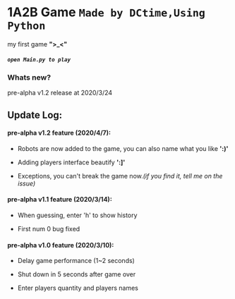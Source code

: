 # 1A2B Game `Made by DCtime,Using Python`


my first game **">_<"**

##### `open Main.py to play`

### Whats new?

pre-alpha v1.2 release at 2020/3/24

## Update Log:

#### pre-alpha v1.2 feature (2020/4/7):

- Robots are now added to the game, you can also name what you like **':)'**

- Adding players interface beautify **':]'**

- Exceptions, you can't break the game now._(if you find it, tell me on the issue)_


#### pre-alpha v1.1 feature (2020/3/14):

- When guessing, enter 'h' to show history

- First num 0 bug fixed

#### pre-alpha v1.0 feature (2020/3/10):

- Delay game performance (1~2 seconds)

- Shut down in 5 seconds after game over

- Enter players quantity and players names
